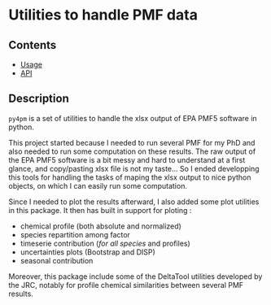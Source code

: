 Utilities to handle PMF data
============================

Contents
--------

* [Usage](usage.md)
* [API](api_py4pm.md)

Description
-----------

`py4pm` is a set of utilities to handle the xlsx output of EPA PMF5 software in python.

This project started because I needed to run several PMF for my PhD  and also needed to run some computation on these results.
The raw output of the EPA PMF5 software is a bit messy and hard to understand at a first
glance, and copy/pasting xlsx file is not my taste... So I ended developping this tools
for handling the tasks of maping the xlsx output to nice python objects, on which I can easily run
some computation.

Since I needed to plot the results afterward, I also added some plot utilities in this
package. It then has built in support for ploting :

 * chemical profile (both absolute and normalized)
 * species repartition among factor
 * timeserie contribution (*for all species* and profiles)
 * uncertainties plots (Bootstrap and DISP)
 * seasonal contribution

Moreover, this package include some of the DeltaTool utilities developed by the JRC, notably for profile chemical similarities between several PMF results.

